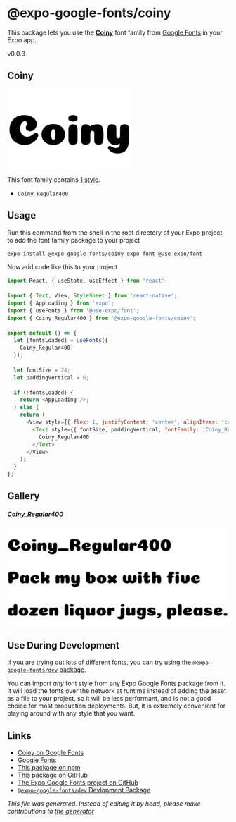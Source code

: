# @expo-google-fonts/coiny

This package lets you use the [**Coiny**](https://fonts.google.com/specimen/Coiny) font family from [Google Fonts](https://fonts.google.com/) in your Expo app.

v0.0.3

## Coiny

![Coiny](./font-family.png)

This font family contains [1 style](#gallery).

- `Coiny_Regular400`

## Usage

Run this command from the shell in the root directory of your Expo project to add the font family package to your project
```sh
expo install @expo-google-fonts/coiny expo-font @use-expo/font
```

Now add code like this to your project
```js
import React, { useState, useEffect } from 'react';

import { Text, View, StyleSheet } from 'react-native';
import { AppLoading } from 'expo';
import { useFonts } from '@use-expo/font';
import { Coiny_Regular400 } from '@expo-google-fonts/coiny';

export default () => {
  let [fontsLoaded] = useFonts({
    Coiny_Regular400,
  });

  let fontSize = 24;
  let paddingVertical = 6;

  if (!fontsLoaded) {
    return <AppLoading />;
  } else {
    return (
      <View style={{ flex: 1, justifyContent: 'center', alignItems: 'center' }}>
        <Text style={{ fontSize, paddingVertical, fontFamily: 'Coiny_Regular400' }}>
          Coiny_Regular400
        </Text>
      </View>
    );
  }
};

```

## Gallery

##### Coiny_Regular400
![Coiny_Regular400](./d7c4ad8ba1a68159f3a01ce26a6ae52110298a54077d3aa35b12d216941a3f28.ttf.png)


## Use During Development

If you are trying out lots of different fonts, you can try using the [`@expo-google-fonts/dev` package](https://www.npmjs.com/package/@expo-google-fonts/dev).

You can import *any* font style from any Expo Google Fonts package from it. It will load the fonts
over the network at runtime instead of adding the asset as a file to your project, so it will be 
less performant, and is not a good choice for most production deployments. But, it is extremely convenient
for playing around with any style that you want.

## Links

- [Coiny on Google Fonts](https://fonts.google.com/specimen/Coiny)
- [Google Fonts](https://fonts.google.com/)
- [This package on npm](https://www.npmjs.com/package/@expo-google-fonts/coiny)
- [This package on GitHub](https://github.com/expo/google-fonts/tree/master/font-packages/coiny)
- [The Expo Google Fonts project on GitHub](https://github.com/expo/google-fonts)
- [`@expo-google-fonts/dev` Devlopment Package](https://github.com/expo/google-fonts/tree/master/font-packages/dev)


*This file was generated. Instead of editing it by head, please make contributions to [the generator](https://github.com/expo/google-fonts/tree/master/packages/generator)*

